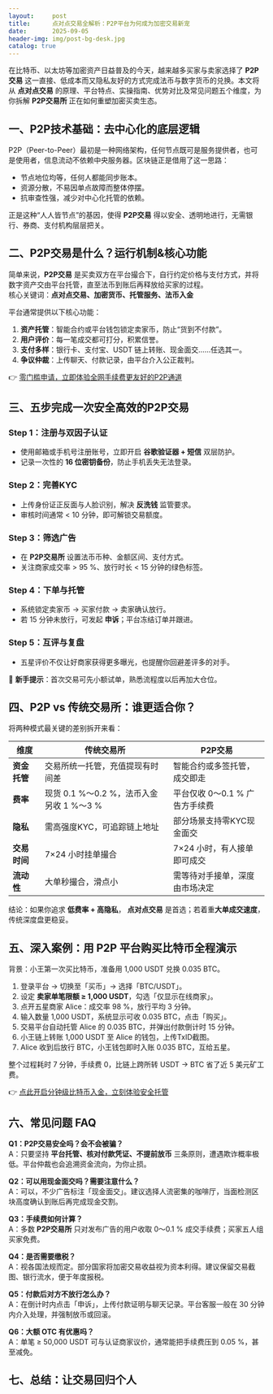 ```yaml
---
layout:     post
title:      点对点交易全解析：P2P平台为何成为加密交易新宠
date:       2025-09-05
header-img: img/post-bg-desk.jpg
catalog: true
---
```


在比特币、以太坊等加密资产日益普及的今天，越来越多买家与卖家选择了 **P2P交易** 这一直接、低成本而又隐私友好的方式完成法币与数字货币的兑换。本文将从 **点对点交易** 的原理、平台特点、实操指南、优势对比及常见问题五个维度，为你拆解 **P2P交易所** 正在如何重塑加密买卖生态。

## 一、P2P技术基础：去中心化的底层逻辑

P2P（Peer-to-Peer）最初是一种网络架构，任何节点既可是服务提供者，也可是使用者，信息流动不依赖中央服务器。区块链正是借用了这一思路：

- 节点地位均等，任何人都能同步账本。  
- 资源分散，不易因单点故障而整体停摆。  
- 抗审查性强，减少对中心化托管的依赖。

正是这种“人人皆节点”的基因，使得 **P2P交易** 得以安全、透明地进行，无需银行、券商、支付机构层层把关。

## 二、P2P交易是什么？运行机制&核心功能

简单来说，**P2P交易** 是买卖双方在平台撮合下，自行约定价格与支付方式，并将数字资产交由平台托管，直至法币到账后再释放给买家的过程。  
核心关键词：**点对点交易、加密货币、托管服务、法币入金**

平台通常提供以下核心功能：

1. **资产托管**：智能合约或平台钱包锁定卖家币，防止“货到不付款”。  
2. **用户评价**：每一笔成交都可打分，积累信誉。  
3. **支付多样**：银行卡、支付宝、USDT 链上转账、现金面交……任选其一。  
4. **争议仲裁**：上传聊天、付款记录，由平台介入公正裁判。  

👉 [零门槛申请，立即体验全网手续费更友好的P2P通道](https://okxdog.com/)

## 三、五步完成一次安全高效的P2P交易

### Step 1：注册与双因子认证  
- 使用邮箱或手机号注册账号，立即开启 **谷歌验证器 + 短信** 双层防护。  
- 记录一次性的 **16 位密钥备份**，防止手机丢失无法登录。

### Step 2：完善KYC  
- 上传身份证正反面与人脸识别，解决 **反洗钱** 监管要求。  
- 审核时间通常 < 10 分钟，即可解锁交易额度。

### Step 3：筛选广告  
- 在 **P2P交易所** 设置法币币种、金额区间、支付方式。  
- 关注商家成交率 > 95 %、放行时长 < 15 分钟的绿色标签。

### Step 4：下单与托管  
- 系统锁定卖家币 → 买家付款 → 卖家确认放行。  
- 若 15 分钟未放行，可发起 **申诉**；平台冻结订单并跟进。

### Step 5：互评与复盘  
- 五星评价不仅让好商家获得更多曝光，也提醒你回避差评多的对手。  

📌 **新手提示**：首次交易可先小额试单，熟悉流程度以后再加大仓位。

## 四、P2P vs 传统交易所：谁更适合你？

将两种模式最关键的差别拆开来看：

| 维度 | 传统交易所 | P2P交易 |
| --- | --- | --- |
| **资金托管** | 交易所统一托管，充值提现有时间差 | 智能合约或多签托管，成交即走 |
| **费率** | 现货 0.1 %～0.2 %，法币入金另收 1 %～3 % | 平台仅收 0～0.1 % 广告方手续费 |
| **隐私** | 需高强度KYC，可追踪链上地址 | 部分场景支持零KYC现金面交 |
| **交易时间** | 7×24 小时挂单撮合 | 7×24 小时，有人接单即可成交 |
| **流动性** | 大单秒撮合，滑点小 | 需等待对手接单，深度由市场决定 |

结论：如果你追求 **低费率 + 高隐私**， **点对点交易** 是首选；若着重**大单成交速度**，传统深度盘更稳妥。

## 五、深入案例：用 P2P 平台购买比特币全程演示

背景：小王第一次买比特币，准备用 1,000 USDT 兑换 0.035 BTC。

1. 登录平台 → 切换至「买币」→ 选择「BTC/USDT」。  
2. 设定 **卖家单笔限额 ≥ 1,000 USDT**，勾选「仅显示在线商家」。  
3. 点开五星商家 Alice：成交率 98 %，放行平均 3 分钟。  
4. 输入数量 1,000 USDT，系统显示可收 0.035 BTC，点击「购买」。  
5. 交易平台自动托管 Alice 的 0.035 BTC，并弹出付款倒计时 15 分钟。  
6. 小王链上转账 1,000 USDT 至 Alice 的钱包，上传TxID截图。  
7. Alice 收到后放行 BTC，小王钱包即时入账 0.035 BTC，互给五星。  

整个过程耗时 7 分钟，手续费 0，比链上跨所转 USDT → BTC 省了近 5 美元矿工费。

👉 [点此开启分钟级比特币入金，立刻体验安全托管](https://okxdog.com/)

## 六、常见问题 FAQ

**Q1：P2P交易安全吗？会不会被骗？**  
A：只要坚持 **平台托管、核对付款凭证、不提前放币** 三条原则，遭遇欺诈概率极低。平台仲裁也会追溯资金流向，为你止损。

**Q2：可以用现金面交吗？需要注意什么？**  
A：可以，不少广告标注「现金面交」。建议选择人流密集的咖啡厅，当面检测区块高度确认到账后再完成现金交割。

**Q3：手续费如何计算？**  
A：多数 **P2P交易所** 只对发布广告的用户收取 0～0.1 % 成交手续费；买家五人组买家免费。

**Q4：是否需要缴税？**  
A：视各国法规而定。部分国家将加密交易收益视为资本利得。建议保留交易截图、银行流水，便于年度报税。

**Q5：付款后对方不放行怎么办？**  
A：在倒计时内点击「申诉」，上传付款证明与聊天记录。平台客服一般在 30 分钟内介入处理，并强制放币或回滚。

**Q6：大额 OTC 有优惠吗？**  
A：单笔 ≥ 50,000 USDT 可与认证商家议价，通常能把手续费压到 0.05 %，甚至减免。

## 七、总结：让交易回归个人